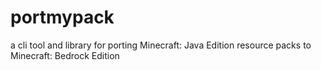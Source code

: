 # portmypack
a cli tool and library for porting Minecraft: Java Edition resource packs to Minecraft: Bedrock Edition
